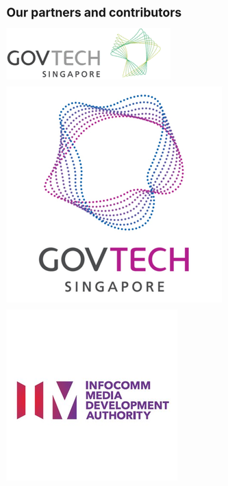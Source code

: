 # Our partners and contributors

![logo_govtech_hort](../images/logo_govtech_hort.gif)

![GovTech Logo](../images/govtech_logo.jpg)

![IMDA Logo](../images/imda_logo.jpg)